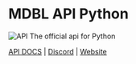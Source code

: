 # MDBL API Python
![API](https://img.shields.io/badge/API-v7.3-green.svg) 
The official api for Python

[API DOCS](https://mdbl.gitbook.io/api) | [Discord](https://discord.gg/n88J7RB) | [Website](https://mdbl.surge.sh)
